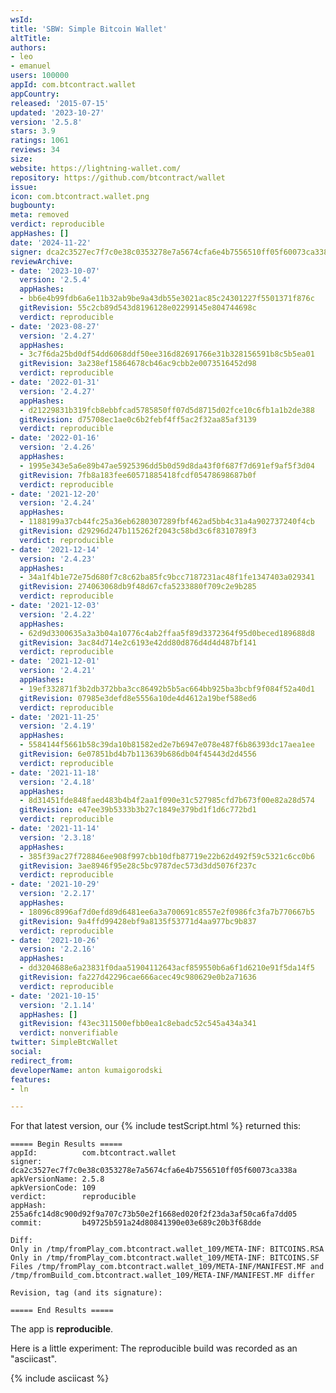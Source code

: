 ```yaml
---
wsId: 
title: 'SBW: Simple Bitcoin Wallet'
altTitle: 
authors:
- leo
- emanuel
users: 100000
appId: com.btcontract.wallet
appCountry: 
released: '2015-07-15'
updated: '2023-10-27'
version: '2.5.8'
stars: 3.9
ratings: 1061
reviews: 34
size: 
website: https://lightning-wallet.com/
repository: https://github.com/btcontract/wallet
issue: 
icon: com.btcontract.wallet.png
bugbounty: 
meta: removed
verdict: reproducible
appHashes: []
date: '2024-11-22'
signer: dca2c3527ec7f7c0e38c0353278e7a5674cfa6e4b7556510ff05f60073ca338a
reviewArchive:
- date: '2023-10-07'
  version: '2.5.4'
  appHashes:
  - bb6e4b99fdb6a6e11b32ab9be9a43db55e3021ac85c24301227f5501371f876c
  gitRevision: 55c2cb89d543d8196128e02299145e804744698c
  verdict: reproducible
- date: '2023-08-27'
  version: '2.4.27'
  appHashes:
  - 3c7f6da25bd0df54dd6068ddf50ee316d82691766e31b328156591b8c5b5ea01
  gitRevision: 3a238ef15864678cb46ac9cbb2e0073516452d98
  verdict: reproducible
- date: '2022-01-31'
  version: '2.4.27'
  appHashes:
  - d21229831b319fcb8ebbfcad5785850ff07d5d8715d02fce10c6fb1a1b2de388
  gitRevision: d75708ec1ae0c6b2febf4ff5ac2f32aa85af3139
  verdict: reproducible
- date: '2022-01-16'
  version: '2.4.26'
  appHashes:
  - 1995e343e5a6e89b47ae5925396dd5b0d59d8da43f0f687f7d691ef9af5f3d04
  gitRevision: 7fb8a183fee60571885418fcdf05478698687b0f
  verdict: reproducible
- date: '2021-12-20'
  version: '2.4.24'
  appHashes:
  - 1188199a37cb44fc25a36eb6280307289fbf462ad5bb4c31a4a902737240f4cb
  gitRevision: d29296d247b115262f2043c58bd3c6f8310789f3
  verdict: reproducible
- date: '2021-12-14'
  version: '2.4.23'
  appHashes:
  - 34a1f4b1e72e75d680f7c8c62ba85fc9bcc7187231ac48f1fe1347403a029341
  gitRevision: 274063068db9f48d67cfa5233880f709c2e9b285
  verdict: reproducible
- date: '2021-12-03'
  version: '2.4.22'
  appHashes:
  - 62d9d3300635a3a3b04a10776c4ab2ffaa5f89d3372364f95d0beced189688d8
  gitRevision: 3ac84d714e2c6193e42dd80d876d4d4d487bf141
  verdict: reproducible
- date: '2021-12-01'
  version: '2.4.21'
  appHashes:
  - 19ef332871f3b2db372bba3cc86492b5b5ac664bb925ba3bcbf9f084f52a40d1
  gitRevision: 07985e3defd8e5556a10de4d4612a19bef588ed6
  verdict: reproducible
- date: '2021-11-25'
  version: '2.4.19'
  appHashes:
  - 5584144f5661b58c39da10b81582ed2e7b6947e078e487f6b86393dc17aea1ee
  gitRevision: 6e07851bd4b7b113639b686db04f45443d2d4556
  verdict: reproducible
- date: '2021-11-18'
  version: '2.4.18'
  appHashes:
  - 8d31451fde848faed483b4b4f2aa1f090e31c527985cfd7b673f00e82a28d574
  gitRevision: e47ee39b5333b3b27c1849e379bd1f1d6c772bd1
  verdict: reproducible
- date: '2021-11-14'
  version: '2.3.18'
  appHashes:
  - 385f39ac27f728846ee908f997cbb10dfb87719e22b62d492f59c5321c6cc0b6
  gitRevision: 3ae8946f95e28c5bc9787dec573d3dd5076f237c
  verdict: reproducible
- date: '2021-10-29'
  version: '2.2.17'
  appHashes:
  - 18096c8996af7d0efd89d6481ee6a3a700691c8557e2f0986fc3fa7b770667b5
  gitRevision: 9a4ffd99428ebf9a8135f53771d4aa977bc9b837
  verdict: reproducible
- date: '2021-10-26'
  version: '2.2.16'
  appHashes:
  - dd3204688e6a23831f0daa51904112643acf859550b6a6f1d6210e91f5da14f5
  gitRevision: fa227d42296cae666acec49c980629e0b2a71636
  verdict: reproducible
- date: '2021-10-15'
  version: '2.1.14'
  appHashes: []
  gitRevision: f43ec311500efbb0ea1c8ebadc52c545a434a341
  verdict: nonverifiable
twitter: SimpleBtcWallet
social: 
redirect_from: 
developerName: anton kumaigorodski
features:
- ln

---
```


For that latest version, our {% include testScript.html %} returned this:

```
===== Begin Results =====
appId:          com.btcontract.wallet
signer:         dca2c3527ec7f7c0e38c0353278e7a5674cfa6e4b7556510ff05f60073ca338a
apkVersionName: 2.5.8
apkVersionCode: 109
verdict:        reproducible
appHash:        255a6fc14d8c900d92f9a707c73b50e2f1668ed020f2f23da3af50ca6fa7dd05
commit:         b49725b591a24d80841390e03e689c20b3f68dde

Diff:
Only in /tmp/fromPlay_com.btcontract.wallet_109/META-INF: BITCOINS.RSA
Only in /tmp/fromPlay_com.btcontract.wallet_109/META-INF: BITCOINS.SF
Files /tmp/fromPlay_com.btcontract.wallet_109/META-INF/MANIFEST.MF and /tmp/fromBuild_com.btcontract.wallet_109/META-INF/MANIFEST.MF differ

Revision, tag (and its signature):

===== End Results =====
```

The app is **reproducible**.

Here is a little experiment: The reproducible build was recorded as an
"asciicast".

{% include asciicast %}
